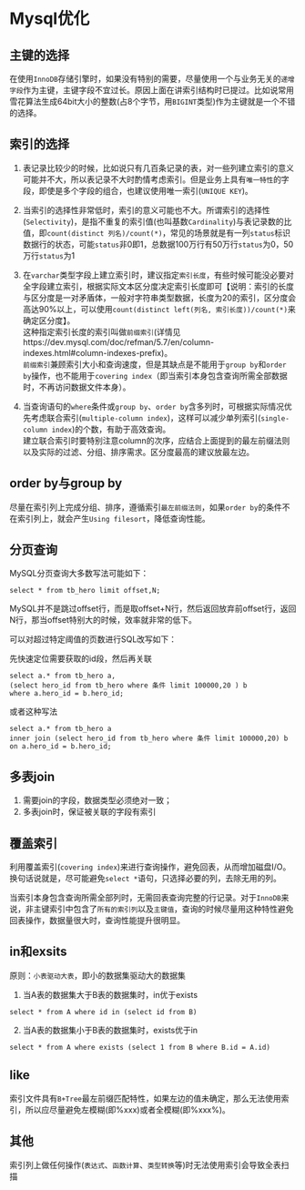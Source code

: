 
# Mysql优化

## 主键的选择

在使用`InnoDB`存储引擎时，如果没有特别的需要，尽量使用一个与业务无关的`递增字段`作为主键，主键字段不宜过长。原因上面在讲索引结构时已提过。比如说常用雪花算法生成64bit大小的整数(占8个字节，用`BIGINT`类型)作为主键就是一个不错的选择。


## 索引的选择

1. 表记录比较少的时候，比如说只有几百条记录的表，对一些列建立索引的意义可能并不大，所以表记录不大时酌情考虑索引。但是业务上具有`唯一特性`的字段，即使是多个字段的组合，也建议使用唯一索引(`UNIQUE KEY`)。 

2. 当索引的选择性非常低时，索引的意义可能也不大。所谓索引的选择性(`Selectivity`)，是指不重复的索引值(也叫基数`Cardinality`)与表记录数的比值，即`count(distinct 列名)/count(*)`，常见的场景就是有一列`status`标识数据行的状态，可能`status`非0即1，总数据100万行有50万行`status`为0，50万行`status`为1  

3. 在`varchar`类型字段上建立索引时，建议指定`索引长度`，有些时候可能没必要对全字段建立索引，根据实际文本区分度决定索引长度即可【说明：索引的长度与区分度是一对矛盾体，一般对字符串类型数据，长度为20的索引，区分度会高达90%以上，可以使用`count(distinct left(列名, 索引长度))/count(*)`来确定区分度】。  
这种指定索引长度的索引叫做`前缀索引`(详情见https://dev.mysql.com/doc/refman/5.7/en/column-indexes.html#column-indexes-prefix)。  
`前缀索引`兼顾索引大小和查询速度，但是其缺点是不能用于`group by`和`order by`操作，也不能用于`covering index`（即当索引本身包含查询所需全部数据时，不再访问数据文件本身）。

4. 当查询语句的`where`条件或`group by`、`order by`含多列时，可根据实际情况优先考虑联合索引(`multiple-column index`)，这样可以减少单列索引(`single-column index`)的个数，有助于高效查询。   
建立联合索引时要特别注意column的次序，应结合上面提到的最左前缀法则以及实际的过滤、分组、排序需求。区分度最高的建议放最左边。  

## order by与group by

尽量在索引列上完成分组、排序，遵循索引`最左前缀法则`，如果`order by`的条件不在索引列上，就会产生`Using filesort`，降低查询性能。


## 分页查询

MySQL分页查询大多数写法可能如下：
```
select * from tb_hero limit offset,N;
```
MySQL并不是跳过offset行，而是取offset+N行，然后返回放弃前offset行，返回N行，那当offset特别大的时候，效率就非常的低下。  

可以对超过特定阈值的页数进行SQL改写如下： 

先快速定位需要获取的id段，然后再关联  
```
select a.* from tb_hero a, 
(select hero_id from tb_hero where 条件 limit 100000,20 ) b 
where a.hero_id = b.hero_id;
```
或者这种写法
```
select a.* from tb_hero a 
inner join (select hero_id from tb_hero where 条件 limit 100000,20) b on a.hero_id = b.hero_id;
```

## 多表join

1. 需要join的字段，数据类型必须绝对一致；
2. 多表join时，保证被关联的字段有索引

## 覆盖索引

利用覆盖索引(`covering index`)来进行查询操作，避免回表，从而增加磁盘I/O。换句话说就是，尽可能避免`select *`语句，只选择必要的列，去除无用的列。

当索引本身包含查询所需全部列时，无需回表查询完整的行记录。对于`InnoDB`来说，非主键索引中包含了`所有的索引列`以及`主键值`，查询的时候尽量用这种特性避免回表操作，数据量很大时，查询性能提升很明显。

## in和exsits

原则：`小表驱动大表`，即小的数据集驱动大的数据集

1. 当A表的数据集大于B表的数据集时，in优于exists

```
select * from A where id in (select id from B)
```

2. 当A表的数据集小于B表的数据集时，exists优于in

```
select * from A where exists (select 1 from B where B.id = A.id)
```

## like

索引文件具有`B+Tree`最左前缀匹配特性，如果左边的值未确定，那么无法使用索引，所以应尽量避免左模糊(即%xxx)或者全模糊(即%xxx%)。

## 其他

索引列上做任何操作(`表达式`、`函数计算`、`类型转换`等)时无法使用索引会导致全表扫描



